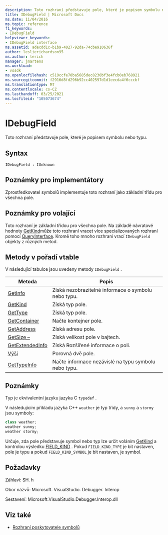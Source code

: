 ```yaml
---
description: Toto rozhraní představuje pole, které je popisem symbolu nebo typu.
title: IDebugField | Microsoft Docs
ms.date: 11/04/2016
ms.topic: reference
f1_keywords:
- IDebugField
helpviewer_keywords:
- IDebugField interface
ms.assetid: adecdd1c-b1b9-4027-92da-74cbe910636f
author: leslierichardson95
ms.author: lerich
manager: jmartens
ms.workload:
- vssdk
ms.openlocfilehash: c519ccfe70ba5685dec8230bf3e4fcb0eb768921
ms.sourcegitcommit: f2916d8fd296b92cc402597d1d1eecda4f6cccbf
ms.translationtype: MT
ms.contentlocale: cs-CZ
ms.lasthandoff: 03/25/2021
ms.locfileid: "105073674"
---
```

# <a name="idebugfield"></a>IDebugField
Toto rozhraní představuje pole, které je popisem symbolu nebo typu.

## <a name="syntax"></a>Syntax

```
IDebugField : IUnknown
```

## <a name="notes-for-implementers"></a>Poznámky pro implementátory
 Zprostředkovatel symbolů implementuje toto rozhraní jako základní třídu pro všechna pole.

## <a name="notes-for-callers"></a>Poznámky pro volající
 Toto rozhraní je základní třídou pro všechna pole. Na základě návratové hodnoty [GetKind](../../../extensibility/debugger/reference/idebugfield-getkind.md)může toto rozhraní vracet více specializovaných rozhraní pomocí [QueryInterface](/cpp/atl/queryinterface). Kromě toho mnoho rozhraní vrací `IDebugField` objekty z různých metod.

## <a name="methods-in-vtable-order"></a>Metody v pořadí vtable
 V následující tabulce jsou uvedeny metody `IDebugField` .

|Metoda|Popis|
|------------|-----------------|
|[GetInfo](../../../extensibility/debugger/reference/idebugfield-getinfo.md)|Získá nezobrazitelné informace o symbolu nebo typu.|
|[GetKind](../../../extensibility/debugger/reference/idebugfield-getkind.md)|Získá typ pole.|
|[GetType](../../../extensibility/debugger/reference/idebugfield-gettype.md)|Získá typ pole.|
|[GetContainer](../../../extensibility/debugger/reference/idebugfield-getcontainer.md)|Načte kontejner pole.|
|[GetAddress](../../../extensibility/debugger/reference/idebugfield-getaddress.md)|Získá adresu pole.|
|[GetSize –](../../../extensibility/debugger/reference/idebugfield-getsize.md)|Získá velikost pole v bajtech.|
|[GetExtendedInfo](../../../extensibility/debugger/reference/idebugfield-getextendedinfo.md)|Získá Rozšířené informace o poli.|
|[Výši](../../../extensibility/debugger/reference/idebugfield-equal.md)|Porovná dvě pole.|
|[GetTypeInfo](../../../extensibility/debugger/reference/idebugfield-gettypeinfo.md)|Načte informace nezávislé na typu symbolu nebo typu.|

## <a name="remarks"></a>Poznámky
 Typ je ekvivalentní jazyku jazyka C `typedef` .

 V následujícím příkladu jazyka C++ `weather` je typ třídy, a `sunny` a `stormy` jsou symboly:

```cpp
class weather;
weather sunny;
weather stormy;
```

 Určuje, zda pole představuje symbol nebo typ lze určit voláním [GetKind](../../../extensibility/debugger/reference/idebugfield-getkind.md) a kontrolou výsledku [FIELD_KIND](../../../extensibility/debugger/reference/field-kind.md) . Pokud `FIELD_KIND_TYPE` je bit nastaven, pole je typu a pokud `FIELD_KIND_SYMBOL` je bit nastaven, je symbol.

## <a name="requirements"></a>Požadavky
 Záhlaví: SH. h

 Obor názvů: Microsoft. VisualStudio. Debugger. Interop

 Sestavení: Microsoft.VisualStudio.Debugger.Interop.dll

## <a name="see-also"></a>Viz také
- [Rozhraní poskytovatele symbolů](../../../extensibility/debugger/reference/symbol-provider-interfaces.md)
